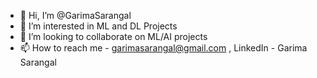 - 👋 Hi, I’m @GarimaSarangal
- 👀 I’m interested in ML and DL Projects
- 💞️ I’m looking to collaborate on ML/AI projects
- 📫 How to reach me - garimasarangal@gmail.com , LinkedIn - Garima Sarangal

<!---
GarimaSarangal/GarimaSarangal is a ✨ special ✨ repository because its `README.md` (this file) appears on your GitHub profile.
You can click the Preview link to take a look at your changes.
--->
